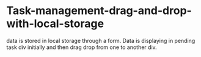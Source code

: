 # Task-management-drag-and-drop-with-local-storage



data is stored in local storage through a form.
Data is displaying in pending task div initially and then drag drop from one to another div.
